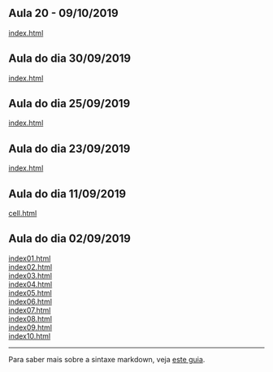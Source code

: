 ## Aula 20 - 09/10/2019

[index.html](d3_network/index.html)<br>

## Aula do dia 30/09/2019

[index.html](d3_leaflet/index.html)<br>

## Aula do dia 25/09/2019

[index.html](d3_crossfilter_2/index.html)<br>

## Aula do dia 23/09/2019

[index.html](d3_crossfilter/index.html)<br>

## Aula do dia 11/09/2019

[cell.html](d3-intro-part-II/cell.html)<br>

## Aula do dia 02/09/2019

[index01.html](basic/index01.html)<br>
[index02.html](basic/index02.html)<br>
[index03.html](basic/index03.html)<br>
[index04.html](basic/index04.html)<br>
[index05.html](basic/index05.html)<br>
[index06.html](basic/index06.html)<br>
[index07.html](basic/index07.html)<br>
[index08.html](basic/index08.html)<br>
[index09.html](basic/index09.html)<br>
[index10.html](basic/index10.html)<br>

---

Para saber mais sobre a sintaxe markdown, veja [este guia](https://guides.github.com/features/mastering-markdown/).
